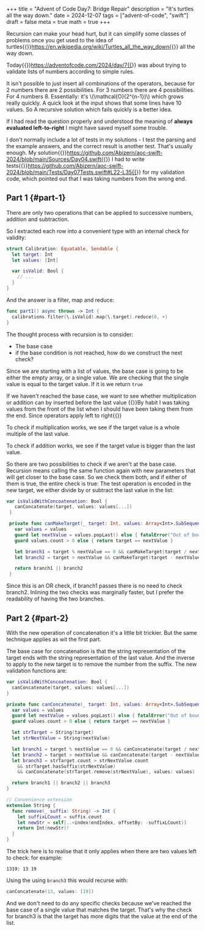 +++
title = "Advent of Code Day7: Bridge Repair"
description = "It's turtles all the way down."
date = 2024-12-07
tags = ["advent-of-code", "swift"]
draft = false
meta = true
math = true
+++

Recursion can make your head hurt, but it can simplify some classes of problems once you get used to the idea of turtles{{<sidenote>}}https://en.wikipedia.org/wiki/Turtles_all_the_way_down{{</sidenote>}} all the way down.

Today{{<sidenote>}}https://adventofcode.com/2024/day/7{{</sidenote>}} was about trying to validate lists of numbers according to simple rules.

It isn't possible to just insert all combinations of the operators, because for 2 numbers there are 2 possibilities. For 3 numbers there are 4 possibilities. For 4 numbers 8. Essentially: it's \\(\mathcal{O}(2^{n-1})\\) which grows really quickly. A quick look at the input shows that some lines have 10 values. So A recursive solution which fails quickly is a better idea.

If I had read the question properly and understood the meaning of **always evaluated left-to-right** I might have saved myself some trouble.

I don't normally include a lot of tests in my solutions - I test the parsing and the example answers, and the correct result is another test. That's usually enough. My solution{{<sidenote>}}https://github.com/Abizern/aoc-swift-2024/blob/main/Sources/Day04.swift{{</sidenote>}} I had to write tests{{<sidenote>}}https://github.com/Abizern/aoc-swift-2024/blob/main/Tests/Day07Tests.swift#L22-L35{{</sidenote>}} for my validation code, which pointed out that I was taking numbers from the wrong end.


## Part 1 {#part-1}

There are only two operations that can be applied to successive numbers, addition and subtraction.

So I extracted each row into a convenient type with an internal check for validity:

```swift
struct Calibration: Equatable, Sendable {
  let target: Int
  let values: [Int]

  var isValid: Bool {
    // ...
  }
}
```

And the answer is a filter, map and reduce:

```swift
func part1() async throws -> Int {
  calibrations.filter(\.isValid).map(\.target).reduce(0, +)
}
```

The thought process with recursion is to consider:

-   The base case
-   if the base condition is not reached, how do we construct the next check?

Since we are starting with a list of values, the base case is going to be either the empty array, or a single value. We are checking that the single value is equal to the target value. If it is we return `true`

If we haven't reached the base case, we want to see whether multiplication or addition can by inserted before the last value {{<marginnote>}}By habit I was taking values from the front of the list when I should have been taking them from the end. Since operators apply left to right{{</marginnote>}}

To check if multiplication works, we see if the target value is a whole multiple of the last value.

To check if addition works, we see if the target value is bigger than the last value.

So there are two possibilities to check if we aren't at the base case. Recursion means calling the same function again with new parameters that will get closer to the base case. So we check them both, and if either of them is true, the entire check is true: The test operation is encoded in the new target, we either divide by or subtract the last value in the list:

```swift
var isValidWithConcoatenation: Bool {
   canConcatenate(target, values: values[...])
 }

 private func canMakeTarget(_ target: Int, values: Array<Int>.SubSequence) -> Bool {
   var values = values
   guard let nextValue = values.popLast() else { fatalError("Out of bounds") }
   guard values.count > 0 else { return target == nextValue }

   let branch1 = target % nextValue == 0 && canMakeTarget(target / nextValue, values: values)
   let branch2 = target > nextValue && canMakeTarget(target - nextValue, values: values)

   return branch1 || branch2
 }
```

Since this is an OR check, if branch1 passes there is no need to check branch2. Inlining the two checks was marginally faster, but I prefer the readability of having the two branches.


## Part 2 {#part-2}

With the new operation of concatenation it's a little bit trickier. But the same technique applies as wit the first part.

The base case for concatenation is that the string representation of the target ends with the string representation of the last value. And the inverse to apply to the new target is to remove the number from the suffix. The new validation functions are:

```swift
var isValidWithConcoatenation: Bool {
  canConcatenate(target, values: values[...])
}

private func canConcatenate(_ target: Int, values: Array<Int>.SubSequence) -> Bool {
  var values = values
  guard let nextValue = values.popLast() else { fatalError("Out of bounds") }
  guard values.count > 0 else { return target == nextValue }

  let strTarget = String(target)
  let strNextValue = String(nextValue)

  let branch1 = target % nextValue == 0 && canConcatenate(target / nextValue, values: values)
  let branch2 = target > nextValue && canConcatenate(target - nextValue, values: values)
  let branch3 = strTarget.count > strNextValue.count
    && strTarget.hasSuffix(strNextValue)
    && canConcatenate(strTarget.remove(strNextValue), values: values)

  return branch1 || branch2 || branch3
}

// Convenience extension
extension String {
  func remove(_ suffix: String) -> Int {
    let suffixLCount = suffix.count
    let newStr = self[..<index(endIndex, offsetBy: -suffixLCount)]
    return Int(newStr)!
  }
}
```

The trick here is to realise that it only applies when there are two values left to check: for example:

`1319: 13 19`

Using the using `branch3` this would recurse with:

```swift
canConcatenate(13, values: [19])
```

And we don't need to do any specific checks because we've reached the base case of a single value that matches the target. That's why the check for branch3 is that the target has more digits that the value at the end of the list.
